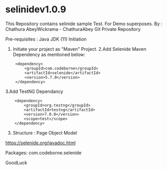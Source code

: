 # selinidev1.0.9
This Repository contains selinide sample Test. For Demo superposes.
By : Chathura AbeyWickrama - ChathuraAbey Git Private Repository 

Pre-requisites : Java JDK (11)
Initiation
1. Initiate your project as "Maven" Project. 
2.Add Selenide Maven Dependency as mentioned below:

        <dependency>
            <groupId>com.codeborne</groupId>
            <artifactId>selenide</artifactId>
            <version>5.7.0</version>
        </dependency> 

3.Add TestNG Dependancy 

        <dependency>
            <groupId>org.testng</groupId>
            <artifactId>testng</artifactId>
            <version>7.0.0</version>
            <scope>test</scope>
        </dependency>


3. Structure : Page Object Model 

https://selenide.org/javadoc.html 


Packages:
com.codeborne.selenide	

GoodLuck
